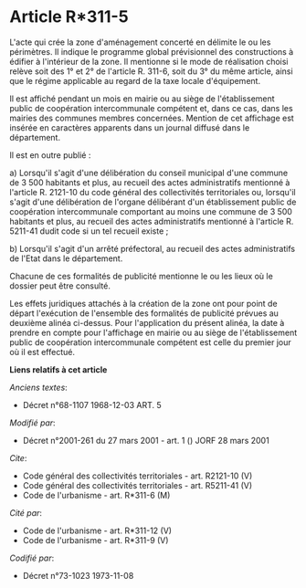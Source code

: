 # Article R*311-5

L'acte qui crée la zone d'aménagement concerté en délimite le ou les périmètres. Il indique le programme global prévisionnel
des constructions à édifier à l'intérieur de la zone. Il mentionne si le mode de réalisation choisi relève soit des 1° et 2°
de l'article R. 311-6, soit du 3° du même article, ainsi que le régime applicable au regard de la taxe locale d'équipement.

Il est affiché pendant un mois en mairie ou au siège de l'établissement public de coopération intercommunale compétent et,
dans ce cas, dans les mairies des communes membres concernées. Mention de cet affichage est insérée en caractères apparents
dans un journal diffusé dans le département.

Il est en outre publié :

a) Lorsqu'il s'agit d'une délibération du conseil municipal d'une commune de 3 500 habitants et plus, au recueil des actes
administratifs mentionné à l'article R. 2121-10 du code général des collectivités territoriales ou, lorsqu'il s'agit d'une
délibération de l'organe délibérant d'un établissement public de coopération intercommunale comportant au moins une commune
de 3 500 habitants et plus, au recueil des actes administratifs mentionné à l'article R. 5211-41 dudit code si un tel recueil
existe ;

b) Lorsqu'il s'agit d'un arrêté préfectoral, au recueil des actes administratifs de l'Etat dans le département.

Chacune de ces formalités de publicité mentionne le ou les lieux où le dossier peut être consulté.

Les effets juridiques attachés à la création de la zone ont pour point de départ l'exécution de l'ensemble des formalités de
publicité prévues au deuxième alinéa ci-dessus. Pour l'application du présent alinéa, la date à prendre en compte pour
l'affichage en mairie ou au siège de l'établissement public de coopération intercommunale compétent est celle du premier jour
où il est effectué.

**Liens relatifs à cet article**

_Anciens textes_:

  - Décret n°68-1107 1968-12-03 ART. 5

_Modifié par_:

  - Décret n°2001-261 du 27 mars 2001 - art. 1 () JORF 28 mars 2001

_Cite_:

  - Code général des collectivités territoriales - art. R2121-10 (V)
  - Code général des collectivités territoriales - art. R5211-41 (V)
  - Code de l'urbanisme - art. R*311-6 (M)

_Cité par_:

  - Code de l'urbanisme - art. R*311-12 (V)
  - Code de l'urbanisme - art. R*311-9 (V)

_Codifié par_:

  - Décret n°73-1023 1973-11-08
